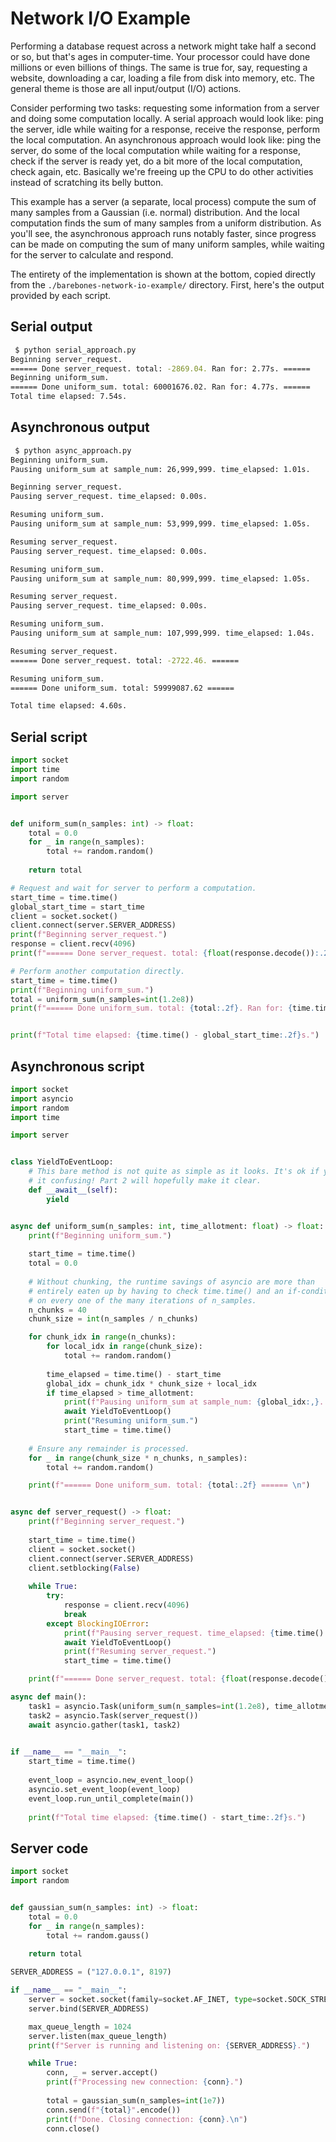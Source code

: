 # Network I/O Example

Performing a database request across a network might take half a second or so, but that's ages in computer-time. Your processor could have done millions or even billions of things. The same is true for, say, requesting a website, downloading a car, loading a file from disk into memory, etc. The general theme is those are all input/output (I/O) actions.

Consider performing two tasks: requesting some information from a server and doing some computation locally. A serial approach would look like:
ping the server, idle while waiting for a response, receive the response, perform the local computation. An asynchronous approach would look like:
ping the server, do some of the local computation while waiting for a response, check if the server is ready yet, do a bit more of the local computation,
check again, etc. Basically we're freeing up the CPU to do other activities instead of scratching its belly button.

This example has a server (a separate, local process) compute the sum of many samples from a Gaussian (i.e. normal) distribution. And the local
computation finds the sum of many samples from a uniform distribution. As you'll see, the asynchronous approach runs notably faster, since 
progress can be made on computing the sum of many uniform samples, while waiting for the server to calculate and respond.

The entirety of the implementation is shown at the bottom, copied directly from the `./barebones-network-io-example/` directory. First, here's
the output provided by each script.

## Serial output
```bash
 $ python serial_approach.py
Beginning server_request.
====== Done server_request. total: -2869.04. Ran for: 2.77s. ======
Beginning uniform_sum.
====== Done uniform_sum. total: 60001676.02. Ran for: 4.77s. ======
Total time elapsed: 7.54s.
```

## Asynchronous output
```bash
 $ python async_approach.py
Beginning uniform_sum.
Pausing uniform_sum at sample_num: 26,999,999. time_elapsed: 1.01s.

Beginning server_request.
Pausing server_request. time_elapsed: 0.00s.

Resuming uniform_sum.
Pausing uniform_sum at sample_num: 53,999,999. time_elapsed: 1.05s.

Resuming server_request.
Pausing server_request. time_elapsed: 0.00s.

Resuming uniform_sum.
Pausing uniform_sum at sample_num: 80,999,999. time_elapsed: 1.05s.

Resuming server_request.
Pausing server_request. time_elapsed: 0.00s.

Resuming uniform_sum.
Pausing uniform_sum at sample_num: 107,999,999. time_elapsed: 1.04s.

Resuming server_request.
====== Done server_request. total: -2722.46. ======

Resuming uniform_sum.
====== Done uniform_sum. total: 59999087.62 ======

Total time elapsed: 4.60s.

```

## Serial script

```python
import socket
import time
import random

import server


def uniform_sum(n_samples: int) -> float:
    total = 0.0
    for _ in range(n_samples):
        total += random.random()
    
    return total

# Request and wait for server to perform a computation.
start_time = time.time()
global_start_time = start_time
client = socket.socket()
client.connect(server.SERVER_ADDRESS)
print(f"Beginning server_request.")
response = client.recv(4096)
print(f"====== Done server_request. total: {float(response.decode()):.2f}. Ran for: {time.time() - start_time:.2f}s. ======")

# Perform another computation directly.
start_time = time.time()
print(f"Beginning uniform_sum.")
total = uniform_sum(n_samples=int(1.2e8))
print(f"====== Done uniform_sum. total: {total:.2f}. Ran for: {time.time() - start_time:.2f}s. ======")


print(f"Total time elapsed: {time.time() - global_start_time:.2f}s.")
```

## Asynchronous script

```python
import socket
import asyncio
import random
import time

import server


class YieldToEventLoop:
    # This bare method is not quite as simple as it looks. It's ok if you find 
    # it confusing! Part 2 will hopefully make it clear.
    def __await__(self):
        yield


async def uniform_sum(n_samples: int, time_allotment: float) -> float:
    print(f"Beginning uniform_sum.")
    
    start_time = time.time()
    total = 0.0
    
    # Without chunking, the runtime savings of asyncio are more than 
    # entirely eaten up by having to check time.time() and an if-condition 
    # on every one of the many iterations of n_samples.
    n_chunks = 40
    chunk_size = int(n_samples / n_chunks)

    for chunk_idx in range(n_chunks):
        for local_idx in range(chunk_size):
            total += random.random()
            
        time_elapsed = time.time() - start_time
        global_idx = chunk_idx * chunk_size + local_idx
        if time_elapsed > time_allotment:
            print(f"Pausing uniform_sum at sample_num: {global_idx:,}. time_elapsed: {time_elapsed:.2f}s.\n")
            await YieldToEventLoop()
            print("Resuming uniform_sum.")
            start_time = time.time()
    
    # Ensure any remainder is processed.
    for _ in range(chunk_size * n_chunks, n_samples):
        total += random.random()

    print(f"====== Done uniform_sum. total: {total:.2f} ====== \n")


async def server_request() -> float:
    print(f"Beginning server_request.")
    
    start_time = time.time()
    client = socket.socket()
    client.connect(server.SERVER_ADDRESS)
    client.setblocking(False)
    
    while True:
        try:
            response = client.recv(4096)
            break
        except BlockingIOError:
            print(f"Pausing server_request. time_elapsed: {time.time() - start_time:.2f}s.\n")
            await YieldToEventLoop()
            print(f"Resuming server_request.")
            start_time = time.time()

    print(f"====== Done server_request. total: {float(response.decode()):.2f}. ====== \n")

async def main():
    task1 = asyncio.Task(uniform_sum(n_samples=int(1.2e8), time_allotment=1.0))
    task2 = asyncio.Task(server_request())
    await asyncio.gather(task1, task2)
    

if __name__ == "__main__":
    start_time = time.time()
    
    event_loop = asyncio.new_event_loop()
    asyncio.set_event_loop(event_loop)
    event_loop.run_until_complete(main())
    
    print(f"Total time elapsed: {time.time() - start_time:.2f}s.")
```

## Server code

```python
import socket
import random


def gaussian_sum(n_samples: int) -> float:
    total = 0.0
    for _ in range(n_samples):
        total += random.gauss()
    
    return total

SERVER_ADDRESS = ("127.0.0.1", 8197)

if __name__ == "__main__":
    server = socket.socket(family=socket.AF_INET, type=socket.SOCK_STREAM)
    server.bind(SERVER_ADDRESS)

    max_queue_length = 1024
    server.listen(max_queue_length)
    print(f"Server is running and listening on: {SERVER_ADDRESS}.")

    while True:
        conn, _ = server.accept()
        print(f"Processing new connection: {conn}.")
        
        total = gaussian_sum(n_samples=int(1e7))
        conn.send(f"{total}".encode())
        print(f"Done. Closing connection: {conn}.\n")
        conn.close()
```